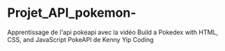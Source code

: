 # Projet_API_pokemon-
Apprentissage de l'api pokeapi avec la vidéo Build a Pokedex with HTML, CSS, and JavaScript PokeAPI de Kenny Yip Coding
